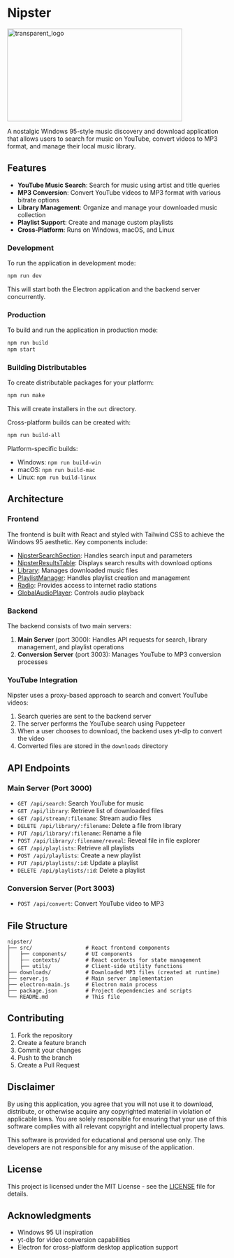 # Nipster

<img width="400" height="212" alt="transparent_logo" src="https://github.com/user-attachments/assets/7c79fc6a-3f50-4d34-be74-3ca2b15a2fbd" />


A nostalgic Windows 95-style music discovery and download application that allows users to search for music on YouTube, convert videos to MP3 format, and manage their local music library.

## Features

- **YouTube Music Search**: Search for music using artist and title queries
- **MP3 Conversion**: Convert YouTube videos to MP3 format with various bitrate options
- **Library Management**: Organize and manage your downloaded music collection
- **Playlist Support**: Create and manage custom playlists
- **Cross-Platform**: Runs on Windows, macOS, and Linux


### Development

To run the application in development mode:

```bash
npm run dev
```

This will start both the Electron application and the backend server concurrently.

### Production

To build and run the application in production mode:

```bash
npm run build
npm start
```

### Building Distributables

To create distributable packages for your platform:

```bash
npm run make
```

This will create installers in the `out` directory.

Cross-platform builds can be created with:

```bash
npm run build-all
```

Platform-specific builds:
- Windows: `npm run build-win`
- macOS: `npm run build-mac`
- Linux: `npm run build-linux`

## Architecture

### Frontend

The frontend is built with React and styled with Tailwind CSS to achieve the Windows 95 aesthetic. Key components include:

- [NipsterSearchSection](src/components/NipsterSearchSection.jsx): Handles search input and parameters
- [NipsterResultsTable](src/components/NipsterResultsTable.jsx): Displays search results with download options
- [Library](src/components/Library.jsx): Manages downloaded music files
- [PlaylistManager](src/components/PlaylistManager.jsx): Handles playlist creation and management
- [Radio](src/components/Radio.jsx): Provides access to internet radio stations
- [GlobalAudioPlayer](src/components/GlobalAudioPlayer.jsx): Controls audio playback

### Backend

The backend consists of two main servers:

1. **Main Server** (port 3000): Handles API requests for search, library management, and playlist operations
2. **Conversion Server** (port 3003): Manages YouTube to MP3 conversion processes

### YouTube Integration

Nipster uses a proxy-based approach to search and convert YouTube videos:

1. Search queries are sent to the backend server
2. The server performs the YouTube search using Puppeteer
3. When a user chooses to download, the backend uses yt-dlp to convert the video
4. Converted files are stored in the `downloads` directory

## API Endpoints

### Main Server (Port 3000)

- `GET /api/search`: Search YouTube for music
- `GET /api/library`: Retrieve list of downloaded files
- `GET /api/stream/:filename`: Stream audio files
- `DELETE /api/library/:filename`: Delete a file from library
- `PUT /api/library/:filename`: Rename a file
- `POST /api/library/:filename/reveal`: Reveal file in file explorer
- `GET /api/playlists`: Retrieve all playlists
- `POST /api/playlists`: Create a new playlist
- `PUT /api/playlists/:id`: Update a playlist
- `DELETE /api/playlists/:id`: Delete a playlist

### Conversion Server (Port 3003)

- `POST /api/convert`: Convert YouTube video to MP3

## File Structure

```
nipster/
├── src/                 # React frontend components
│   ├── components/      # UI components
│   ├── contexts/        # React contexts for state management
│   ├── utils/           # Client-side utility functions
├── downloads/           # Downloaded MP3 files (created at runtime)
├── server.js            # Main server implementation
├── electron-main.js     # Electron main process
├── package.json         # Project dependencies and scripts
└── README.md            # This file
```

## Contributing

1. Fork the repository
2. Create a feature branch
3. Commit your changes
4. Push to the branch
5. Create a Pull Request

## Disclaimer

By using this application, you agree that you will not use it to download, distribute, or otherwise acquire any copyrighted material in violation of applicable laws. You are solely responsible for ensuring that your use of this software complies with all relevant copyright and intellectual property laws.

This software is provided for educational and personal use only. The developers are not responsible for any misuse of the application.

## License

This project is licensed under the MIT License - see the [LICENSE](https://github.com/techcow2/Nipster/blob/master/LICENSE) file for details.

## Acknowledgments

- Windows 95 UI inspiration
- yt-dlp for video conversion capabilities
- Electron for cross-platform desktop application support
